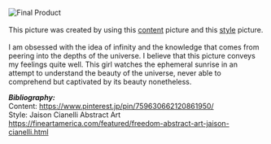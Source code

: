 ![Final Product](https://raw.githubusercontent.com/ashuang2013/public/master/P1S2.png) <br/> <br/>
This picture was created by using this 
[content]() 
picture and this
[style](https://raw.githubusercontent.com/ashuang2013/public/master/Style2.jpg)
picture. <br/> <br/>
I am obsessed with the idea of infinity and the knowledge that comes from peering into the depths of the universe. I believe that this picture conveys my feelings quite well. This girl watches the ephemeral sunrise in an attempt to understand the beauty of the universe, never able to comprehend but captivated by its beauty nonetheless. 

__*Bibliography:*__ <br/>
Content: https://www.pinterest.jp/pin/759630662120861950/ <br/>
Style: Jaison Cianelli Abstract Art https://fineartamerica.com/featured/freedom-abstract-art-jaison-cianelli.html
